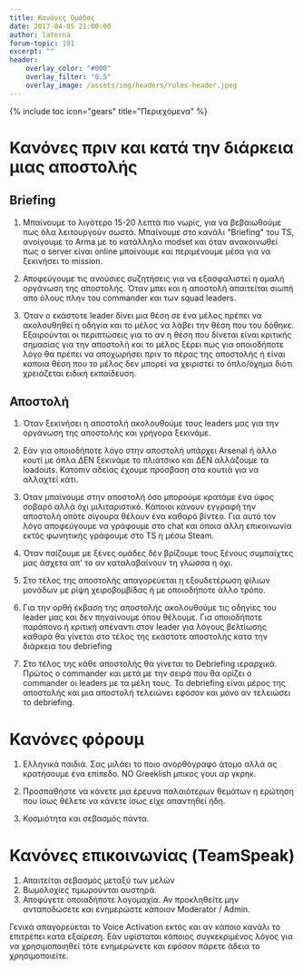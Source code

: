 ```yaml
---
title: Κανόνες Ομάδας
date: 2017-04-05 21:00:00
author: laterna
forum-topic: 191
excerpt: ""
header:
    overlay_color: "#000"
    overlay_filter: "0.5"
    overlay_image: /assets/img/headers/rules-header.jpeg
---
```


{% include toc icon="gears" title="Περιεχόμενα" %}

# Κανόνες πριν και κατά την διάρκεια μιας αποστολής

## Briefing

1. Μπαίνουμε το λιγότερο 15-20 λεπτά πιο νωρίς, για να βεβαιωθούμε πως όλα λειτουργούν σωστά. Μπαίνουμε στο κανάλι "Briefing" του TS, ανοίγουμε το Arma με το κατάλληλο modset και όταν ανακοινωθεί πως ο server είναι online μπαίνουμε και περιμένουμε μέσα για να ξεκινήσει το mission.

1. Αποφεύγουμε τις ανούσιες συζητήσεις για να εξασφαλιστεί η ομαλή οργάνωση της αποστολής. Όταν μπει και η αποστολή απαιτείται σιωπή απο όλους πλην του commander και των squad leaders.

1. Όταν ο εκάστοτε leader δίνει μια θέση σε ένα μέλος πρέπει να ακολουθηθεί η οδηγία και το μέλος να λάβει την θέση που του δόθηκε. Εξαιρούνται οι περιπτώσεις για το αν η θέση που δίνεται είναι κριτικής σημασίας για την αποστολή και το μέλος ξέρει πως για οποιοδήποτε λόγο θα πρέπει να αποχωρήσει πριν το πέρας της αποστολής ή είναι καποια θέση που το μέλος δεν μπορεί να χειριστεί το όπλο/όχημα διότι χρειάζεται ειδική εκπαίδευση.

## Αποστολή

1. Όταν ξεκινήσει η αποστολή ακολουθούμε τους leaders μας για την οργάνωση της αποστολής και γρήγορα ξεκινάμε.

1. Εάν για οποιοδήποτε λόγο στην αποστολή υπάρχει Arsenal ή άλλο κουτί με όπλα ΔΕΝ ξεκινάμε το πλιάτσικο και ΔΕΝ αλλάζουμε τα loadouts. Κατόπιν αδείας έχουμε πρόσβαση στα κουτιά για να αλλαχτεί κάτι.

1. Οταν μπαίνουμε στην αποστολή όσο μπορούμε κρατάμε ένα ύφος σοβαρό αλλά όχι μιλιταριστικό. Κάποιοι κάνουν εγγραφή την αποστολή οπότε σίγουρα θέλουν ένα καθαρό βίντεο. Για αυτό τον λόγο αποφεύγουμε να γράφουμε στο chat και όποια άλλη επικοινωνία εκτός φωνητικής γράφουμε στο TS η μέσω Steam.

1. Όταν παίζουμε με ξένες ομάδες δέν βρίζουμε τους ξένους συμπαίχτες μας άσχετα απ' το αν καταλαβαίνουν τη γλώσσα η όχι.

1. Στο τέλος της αποστολής απαγορεύεται η εξουδετέρωση φίλιων μονάδων με ρίψη χειροβομβίδας ή με οποιοδήποτε άλλο τρόπο.

1. Για την ορθή έκβαση της αποστολής ακολουθούμε τις οδηγίες του leader μας και δεν πηγαίνουμε όπου θέλουμε. Για οποιοδήποτε παράπονο ή κριτική απέναντι στον leader για λόγους βελτίωσης καθαρά θα γίνεται στο τέλος της εκάστοτε αποστολής κατα την διάρκεια του debriefing

1. Στο τέλος της κάθε αποστολής θα γίνεται το Debriefing ιεραρχικά. Πρώτος ο commander και μετά με την σειρά που θα ορίζει ο commander οι leaders με τα μέλη τους. Το debriefing είναι μέρος της αποστολής και μια αποστολή τελειώνει εφόσον και μόνο αν τελειώσει το debriefing.

# Κανόνες φόρουμ

1. Ελληνικά παιδιά. Σας μιλάει το ποιο ανορθόγραφο άτομο αλλά ας κρατήσουμε ένα επίπεδο. NO Greeklish μπικος γουι αρ γκρηκ.

1. Προσπαθήστε να κάνετε μια έρευνα παλαιότερων θεμάτων η ερώτηση που ίσως θέλετε να κάνετε ίσως είχε απαντηθεί ήδη.

1. Κοσμιότητα και σεβασμός πάντα.

# Κανόνες επικοινωνίας (TeamSpeak)

1. Απαιτείται σεβασμός μεταξύ των μελών
1. Βωμολοχίες τιμωρούνται αυστηρά.
1. Αποφύγετε οποιαδήποτε λογομαχία. Αν προκληθείτε μην ανταποδώσετε και ενημερώστε κάποιον Moderator / Admin.

Γενικά απαγορεύεται το Voice Activation εκτός και αν κάποιο κανάλι το επιτρέπει κατά εξαίρεση. Εάν υφίσταται κάποιος συγκεκριμένος λόγος για να χρησιμοποιηθεί τότε ενημερώνετε και εφόσον πάρετε άδεια το χρησιμοποιείτε.
